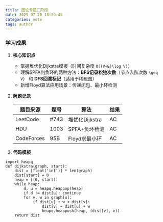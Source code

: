```yaml
---
title: 图论专题三阶段
date: 2025-07-20 18:30:45
categories: note
tags: author
---
```


### 学习成果

1. **核心知识点**

   - 掌握堆优化Dijkstra模板（时间复杂度 `O((V+E)\log V)`）
   - 理解SPFA判负环的两种方法：**BFS记录松弛次数**（节点入队次数 `\geq V`） 和 **DFS回溯标记**（适用于稀疏图）
   - 新增Floyd算法应用场景：传递闭包、最小环检测

2. **解题记录**

   | 题目来源   | 题号 | 算法           | 结果 |
   | ---------- | ---- | -------------- | ---- |
   | LeetCode   | #743 | 堆优化Dijkstra | AC   |
   | HDU        | 1003 | SPFA+负环检测  | AC   |
   | CodeForces | 95B  | Floyd求最小环  | AC   |

3. **代码模板**

```
import heapq  
def dijkstra(graph, start):  
    dist = [float('inf')] * len(graph)  
    dist[start] = 0  
    heap = [(0, start)]  
    while heap:  
        d, u = heapq.heappop(heap)  
        if d != dist[u]: continue  
        for v, w in graph[u]:  
            if dist[u] + w < dist[v]:  
                dist[v] = dist[u] + w  
                heapq.heappush(heap, (dist[v], v))  
    return dist  
```



